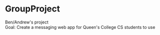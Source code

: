 # GroupProject
Ben/Andrew's project\
Goal: Create a messaging web app for Queen's College CS students to use
